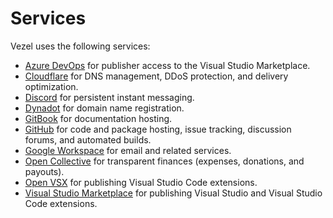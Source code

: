 # Services

Vezel uses the following services:

* [Azure DevOps](https://dev.azure.com/vezel) for publisher access to the Visual
  Studio Marketplace.
* [Cloudflare](https://dash.cloudflare.com) for DNS management, DDoS protection,
  and delivery optimization.
* [Discord](https://discord.gg/wtzCfaX2Nj) for persistent instant messaging.
* [Dynadot](https://www.dynadot.com/account) for domain name registration.
* [GitBook](https://app.gitbook.com/o/P8o5dXt7bteWr6hK73oR/home) for
  documentation hosting.
* [GitHub](https://github.com/vezel-dev) for code and package hosting,
  issue tracking, discussion forums, and automated builds.
* [Google Workspace](https://mail.google.com/a/vezel.dev) for email and related
  services.
* [Open Collective](https://opencollective.com/vezel)
  for transparent finances (expenses, donations, and payouts).
* [Open VSX](https://open-vsx.org/namespace/vezel) for publishing Visual Studio
  Code extensions.
* [Visual Studio Marketplace](https://marketplace.visualstudio.com/publishers/vezel)
  for publishing Visual Studio and Visual Studio Code extensions.
